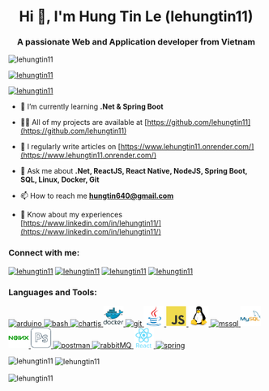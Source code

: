 <h1 align="center">Hi 👋, I'm Hung Tin Le (lehungtin11)</h1>
<h3 align="center">A passionate Web and Application developer from Vietnam</h3>

<p align="left"> <img src="https://komarev.com/ghpvc/?username=lethungtin11&label=Profile%20views&color=0e75b6&style=flat" alt="lehungtin11" /> </p>

<p align="left"> <a href="https://github.com/ryo-ma/github-profile-trophy"><img src="https://github-profile-trophy.vercel.app/?username=lehungtin11" alt="lehungtin11" /></a> </p>

<p align="left"> <a href="https://twitter.com/lehungtin11" target="blank"><img src="https://img.shields.io/twitter/follow/lehungtin11?logo=twitter&style=for-the-badge" alt="lehungtin11" /></a> </p>

- 🌱 I’m currently learning **.Net & Spring Boot**

- 👨‍💻 All of my projects are available at [https://github.com/lehungtin11](https://github.com/lehungtin11)

- 📝 I regularly write articles on [https://www.lehungtin11.onrender.com/](https://www.lehungtin11.onrender.com/)

- 💬 Ask me about **.Net, ReactJS, React Native, NodeJS, Spring Boot, SQL, Linux, Docker, Git**

- 📫 How to reach me **hungtin640@gmail.com**

- 📄 Know about my experiences [https://www.linkedin.com/in/lehungtin11/](https://www.linkedin.com/in/lehungtin11/)

<h3 align="left">Connect with me:</h3>
<p align="left">
<a href="https://dev.to/lehungtin11" target="blank"><img align="center" src="https://raw.githubusercontent.com/rahuldkjain/github-profile-readme-generator/master/src/images/icons/Social/devto.svg" alt="lehungtin11" height="30" width="40" /></a>
<a href="https://twitter.com/lehungtin11" target="blank"><img align="center" src="https://raw.githubusercontent.com/rahuldkjain/github-profile-readme-generator/master/src/images/icons/Social/twitter.svg" alt="lehungtin11" height="30" width="40" /></a>
<a href="https://linkedin.com/in/lehungtin11" target="blank"><img align="center" src="https://raw.githubusercontent.com/rahuldkjain/github-profile-readme-generator/master/src/images/icons/Social/linked-in-alt.svg" alt="lehungtin11" height="30" width="40" /></a>
<a href="https://instagram.com/le_hung_tin" target="blank"><img align="center" src="https://raw.githubusercontent.com/rahuldkjain/github-profile-readme-generator/master/src/images/icons/Social/instagram.svg" alt="lehungtin11" height="30" width="40" /></a>
</p>


<h3 align="left">Languages and Tools:</h3>
<p align="left"> <a href="https://www.arduino.cc/" target="_blank" rel="noreferrer"> <img src="https://cdn.worldvectorlogo.com/logos/arduino-1.svg" alt="arduino" width="40" height="40"/> </a> <a href="https://www.gnu.org/software/bash/" target="_blank" rel="noreferrer"> <img src="https://www.vectorlogo.zone/logos/gnu_bash/gnu_bash-icon.svg" alt="bash" width="40" height="40"/> </a> <a href="https://www.chartjs.org" target="_blank" rel="noreferrer"> <img src="https://www.chartjs.org/media/logo-title.svg" alt="chartjs" width="40" height="40"/> </a> <a href="https://www.docker.com/" target="_blank" rel="noreferrer"> <img src="https://raw.githubusercontent.com/devicons/devicon/master/icons/docker/docker-original-wordmark.svg" alt="docker" width="40" height="40"/> </a> <a href="https://git-scm.com/" target="_blank" rel="noreferrer"> <img src="https://www.vectorlogo.zone/logos/git-scm/git-scm-icon.svg" alt="git" width="40" height="40"/> </a> <a href="https://www.java.com" target="_blank" rel="noreferrer"> <img src="https://raw.githubusercontent.com/devicons/devicon/master/icons/java/java-original.svg" alt="java" width="40" height="40"/> </a> <a href="https://developer.mozilla.org/en-US/docs/Web/JavaScript" target="_blank" rel="noreferrer"> <img src="https://raw.githubusercontent.com/devicons/devicon/master/icons/javascript/javascript-original.svg" alt="javascript" width="40" height="40"/> </a> <a href="https://www.linux.org/" target="_blank" rel="noreferrer"> <img src="https://raw.githubusercontent.com/devicons/devicon/master/icons/linux/linux-original.svg" alt="linux" width="40" height="40"/> </a> <a href="https://www.microsoft.com/en-us/sql-server" target="_blank" rel="noreferrer"> <img src="https://www.svgrepo.com/show/303229/microsoft-sql-server-logo.svg" alt="mssql" width="40" height="40"/> </a> <a href="https://www.mysql.com/" target="_blank" rel="noreferrer"> <img src="https://raw.githubusercontent.com/devicons/devicon/master/icons/mysql/mysql-original-wordmark.svg" alt="mysql" width="40" height="40"/> </a> <a href="https://www.nginx.com" target="_blank" rel="noreferrer"> <img src="https://raw.githubusercontent.com/devicons/devicon/master/icons/nginx/nginx-original.svg" alt="nginx" width="40" height="40"/> </a> <a href="https://www.photoshop.com/en" target="_blank" rel="noreferrer"> <img src="https://raw.githubusercontent.com/devicons/devicon/master/icons/photoshop/photoshop-line.svg" alt="photoshop" width="40" height="40"/> </a> <a href="https://postman.com" target="_blank" rel="noreferrer"> <img src="https://www.vectorlogo.zone/logos/getpostman/getpostman-icon.svg" alt="postman" width="40" height="40"/> </a> <a href="https://www.rabbitmq.com" target="_blank" rel="noreferrer"> <img src="https://www.vectorlogo.zone/logos/rabbitmq/rabbitmq-icon.svg" alt="rabbitMQ" width="40" height="40"/> </a> <a href="https://reactjs.org/" target="_blank" rel="noreferrer"> <img src="https://raw.githubusercontent.com/devicons/devicon/master/icons/react/react-original-wordmark.svg" alt="react" width="40" height="40"/> </a> <a href="https://spring.io/" target="_blank" rel="noreferrer"> <img src="https://www.vectorlogo.zone/logos/springio/springio-icon.svg" alt="spring" width="40" height="40"/> </a> </p>

<p><img align="left" src="https://github-readme-stats.vercel.app/api/top-langs?username=lehungtin11&show_icons=true&locale=en&layout=compact" alt="lehungtin11" /></p>

<p>&nbsp;<img align="center" src="https://github-readme-stats.vercel.app/api?username=lehungtin11&show_icons=true&locale=en" alt="lehungtin11" /></p>

<p><img align="center" src="https://github-readme-streak-stats.herokuapp.com/?user=lehungtin11&" alt="lehungtin11" /></p>

